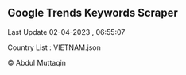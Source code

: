 

## Google Trends Keywords Scraper 
 
Last Update 02-04-2023 , 06:55:07

Country List :
VIETNAM.json



© Abdul Muttaqin 
